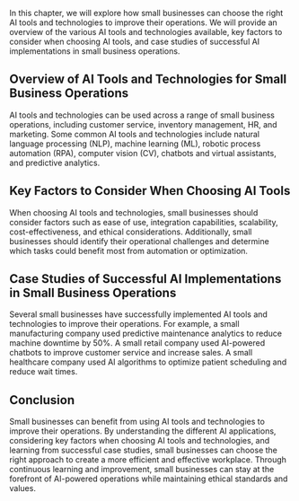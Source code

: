 

In this chapter, we will explore how small businesses can choose the right AI tools and technologies to improve their operations. We will provide an overview of the various AI tools and technologies available, key factors to consider when choosing AI tools, and case studies of successful AI implementations in small business operations.

Overview of AI Tools and Technologies for Small Business Operations
-------------------------------------------------------------------

AI tools and technologies can be used across a range of small business operations, including customer service, inventory management, HR, and marketing. Some common AI tools and technologies include natural language processing (NLP), machine learning (ML), robotic process automation (RPA), computer vision (CV), chatbots and virtual assistants, and predictive analytics.

Key Factors to Consider When Choosing AI Tools
----------------------------------------------

When choosing AI tools and technologies, small businesses should consider factors such as ease of use, integration capabilities, scalability, cost-effectiveness, and ethical considerations. Additionally, small businesses should identify their operational challenges and determine which tasks could benefit most from automation or optimization.

Case Studies of Successful AI Implementations in Small Business Operations
--------------------------------------------------------------------------

Several small businesses have successfully implemented AI tools and technologies to improve their operations. For example, a small manufacturing company used predictive maintenance analytics to reduce machine downtime by 50%. A small retail company used AI-powered chatbots to improve customer service and increase sales. A small healthcare company used AI algorithms to optimize patient scheduling and reduce wait times.

Conclusion
----------

Small businesses can benefit from using AI tools and technologies to improve their operations. By understanding the different AI applications, considering key factors when choosing AI tools and technologies, and learning from successful case studies, small businesses can choose the right approach to create a more efficient and effective workplace. Through continuous learning and improvement, small businesses can stay at the forefront of AI-powered operations while maintaining ethical standards and values.
